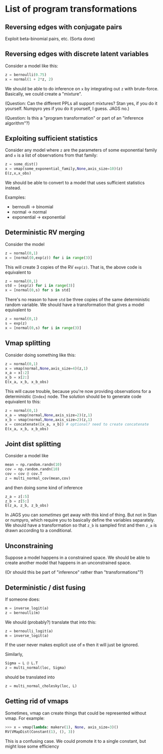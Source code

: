 # List of program transformations

## Reversing edges with conjugate pairs

Exploit beta-binomial pairs, etc. (Sorta done)

## Reversing edges with discrete latent variables

Consider a model like this:

```python
z = bernoulli(0.75)
x = normal(1 + 2*z, 2)
```

We should be able to do inference on `x` by integrating out `z` with brute-force. 
Basically, we could create a "mixture".

(Question: Can the different PPLs all support mixtures? Stan yes, if you do it 
yourself. Numpyro yes if you do it yourself, I guess. JAGS no.)

(Question: Is this a "program transformation" or part of an "inference algorithm"?)

## Exploiting sufficient statistics

Consider any model where `z` are the parameters of some exponential family and `x` 
is a list of observations from that family:

```python
z = some_dist()
x = vmap(some_exponential_family,None,axis_size=10)(z)
E(z,x,x_obs)
```
We should be able to convert to a model that uses sufficient statistics instead.  

Examples:
* bernoulli -> binomial
* normal -> normal
* exponential -> exponential

## Deterministic RV merging

Consider the model

```python
z = normal(0,1)
x = [normal(0,exp(z)) for i in range(3)]
```

This will create 3 copies of the RV `exp(z)`. That is, the above code is equivalent to

```python
z = normal(0,1)
std = [exp(z) for i in range(3)]
x = [normal(0,s) for s in std]
```

There's no reason to have `std` be three copies of the same deterministic random 
variable. We should have a transformation that gives a model equivalent to

```python
z = normal(0,1)
s = exp(z)
x = [normal(0,s) for i in range(3)]
```

## Vmap splitting

Consider doing something like this:

```python
z = normal(0,1)
x = vmap(normal,None,axis_size=4)(z,1)
x_a = x[:2]
x_b = x[2:] 
E(x_a, x_b, x_b_obs)
```

This will cause trouble, because you're now providing observations for a 
deterministic (`Index`) node. The solution should be to generate code equivalent to 
this:

```python
z = normal(0,1)
x_a = vmap(normal,None,axis_size=2)(z,1)
x_b = vmap(normal,None,axis_size=2)(z,1)
x = concatenate([x_a, x_b]) # optional? need to create concatenate
E(x_a, x_b, x_b_obs)
```

## Joint dist splitting

Consider a model like

```python
mean = np.random.randn(10)
cov = np.random.randn(10)
cov = cov @ cov.T
z = multi_normal_cov(mean,cov)
```

and then doing some kind of inference

```python
z_a = z[:5]
z_b = z[5:] 
E(z_a, z_b, z_b_obs)
```

In JAGS you can *sometimes* get away with this kind of thing. But not in Stan or 
numpyro, which require you to basically define the variables separately. We should 
have a transformation so that `z_b` is sampled first and then `z_a` is drawn 
according to a conditional.

## Unconstraining

Suppose a model happens in a constrained space. We should be able to create another 
model that happens in an unconstrained space.

(Or should this be part of "inference" rather than "transformations"?)

## Deterministic / dist fusing

If someone does:

```python
m = inverse_logit(a)
z = bernoulli(m)
```

We should (probably?) translate that into this: 

```python
z = bernoulli_logit(a)
m = inverse_logit(a)
```

If the user never makes explicit use of `m` then it will just be ignored.

Similarly,

```python
Sigma = L @ L.T
z = multi_normal(loc, Sigma)
```

should be translated into

```python
z = multi_normal_cholesky(loc, L)
```

## Getting rid of vmaps

Sometimes, vmap can create things that could be represented without vmap. For example:

```python
>>> x = vmap(lambda: makerv(1), None, axis_size=3)()
RV(VMapDist(Constant(1), (), 3))
```

This is a confusing case. We could promote it to a single constant, but might
lose some efficiency 
